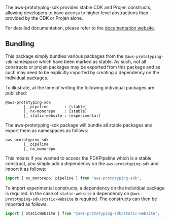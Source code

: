 The aws-prototyping-sdk provides stable CDK and Projen constructs, allowing developers to have access to higher level abstractions than provided by the CDK or Projen alone.

For detailed documentation, please refer to the [documentation website](TODO).

## Bundling

This package simply bundles various packages from the `@aws-prototyping-sdk` namespace which have been marked as stable. As such, not all constructs or projen packages may be exported from this package and as such may need to be explicitly imported by creating a dependency on the individual packages.

To illustrate, at the time of writing the following individual packages are published:

```
@aws-prototyping-sdk
        |_ pipeline       : [stable]
        |_ nx-monorepo    : [stable]
        |_ static-website : [experimental]
```

The aws-prototyping-sdk package will bundle all stable packages and export them as namespaces as follows:

```
aws-prototyping-sdk
        |_ pipeline
        |_ nx_monorepo
```

This means if you wanted to access the PDKPipeline which is a stable construct, you simply add a dependency on the `aws-prototyping-sdk` and import it as follows:

```ts
import { nx_monorepo, pipeline } from "aws-prototyping-sdk";
```

To import experimental constructs, a dependency on the individual package is required. In the case of `static-website` a dependency on `@aws-prototyping-sdk/static-website` is required. The constructs can then be imported as follows:

```ts
import { StaticWebsite } from "@aws-prototyping-sdk/static-website";
```

